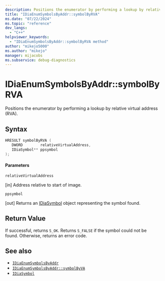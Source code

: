 ```yaml
---
description: Positions the enumerator by performing a lookup by relative virtual address (RVA).
title: "IDiaEnumSymbolsByAddr::symbolByRVA"
ms.date: "07/22/2024"
ms.topic: "reference"
dev_langs:
  - "C++"
helpviewer_keywords:
  - "IDiaEnumSymbolsByAddr::symbolByRVA method"
author: "mikejo5000"
ms.author: "mikejo"
manager: mijacobs
ms.subservice: debug-diagnostics
---
```


# IDiaEnumSymbolsByAddr::symbolByRVA

Positions the enumerator by performing a lookup by relative virtual address (RVA).

## Syntax

```c++
HRESULT symbolByRVA (
   DWORD        relativeVirtualAddress,
   IDiaSymbol** ppsymbol
);
```

#### Parameters

`relativeVirtualAddress`

[in] Address relative to start of image.

`ppsymbol`

[out] Returns an [IDiaSymbol](../../debugger/debug-interface-access/idiasymbol.md) object representing the symbol found.

## Return Value

If successful, returns `S_OK`. Returns `S_FALSE` if the symbol could not be found. Otherwise, returns an error code.

## See also

- [`IDiaEnumSymbolsByAddr`](../../debugger/debug-interface-access/idiaenumsymbolsbyaddr.md)
- [`IDiaEnumSymbolsByAddr::symbolByVA`](../../debugger/debug-interface-access/idiaenumsymbolsbyaddr-symbolbyva.md)
- [`IDiaSymbol`](../../debugger/debug-interface-access/idiasymbol.md)
